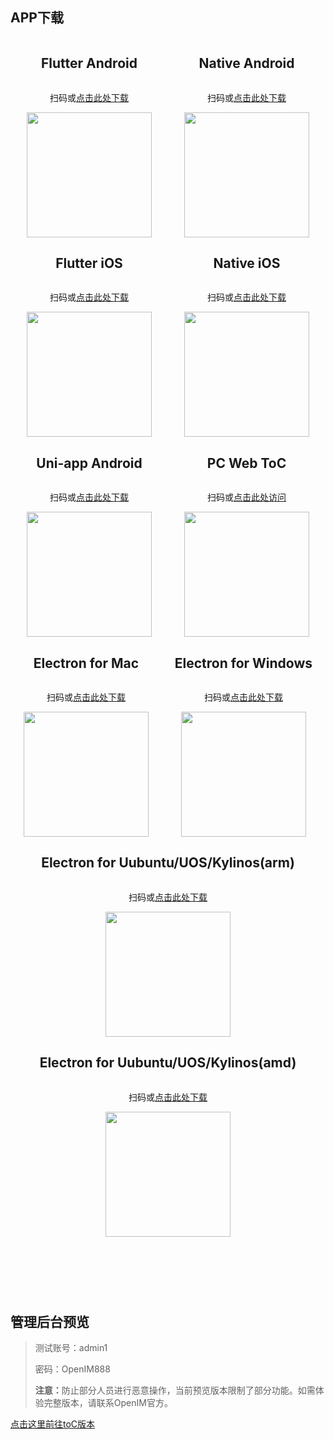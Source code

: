 <section class="normal markdown-section">
 <h2>APP下载</h2>
  <div style="display: flex;justify-content: space-around;flex-wrap: wrap;">
    <div style="display: flex; flex-direction: column; align-items: center;">
      <h2>Flutter Android</h2>
      <p style="text-align: center;">扫码或<a href="https://www.pgyer.com/OpenIM" target="_blank">点击此处下载</a></p>
      <img
        src="images/android_qr.png"
        width="200px"
        height="200px"
      />
    </div>
	<div style="display: flex; flex-direction: column; align-items: center;">
      <h2>Native Android</h2>
      <p style="text-align: center;">扫码或<a href="https://www.pgyer.com/OpenIM-Android" target="_blank">点击此处下载</a></p>
      <img
        src="images/android_demo.png"
        width="200px"
        height="200px"
      />
    </div>
    <div style="display: flex; flex-direction: column; align-items: center;">
      <h2>Flutter iOS</h2>
      <p style="text-align: center;">扫码或<a href="https://testflight.apple.com/join/o956rTGx" target="_blank">点击此处下载</a></p>
      <img
        src="images/ios_flutter.png"
        width="200px"
        height="200px"
      />
    </div>
    <div style="display: flex; flex-direction: column; align-items: center;">
      <h2>Native iOS</h2>
      <p style="text-align: center;">扫码或<a href="https://testflight.apple.com/join/79cQqBYd" target="_blank">点击此处下载</a></p>
      <img
        src="images/ios_native.png"
        width="200px"
        height="200px"
      />
    </div>
    <div style="display: flex; flex-direction: column; align-items: center;">
      <h2>Uni-app Android</h2>
      <p style="text-align: center;">扫码或<a href="https://www.pgyer.com/OpenIM_Uniapp" target="_blank">点击此处下载</a></p>
      <img
        src="images/OpenIM_Uniapp.png"
        width="200px"
        height="200px"
      />
    </div>
    <div style="display: flex; flex-direction: column; align-items: center;">
      <h2>PC Web ToC</h2>
      <p style="text-align: center;">扫码或<a href="https://web.rentsoft.cn/" target="_blank">点击此处访问</a></p>
      <img
        src="images/web_qr.png"
        width="200px"
        height="200px"
      />
    </div>
    <div style="display: flex; flex-direction: column; align-items: center;">
      <h2>Electron for Mac</h2>
      <p style="text-align: center;">扫码或<a href="https://qr02.cn/AeCvPV" target="_blank">点击此处下载</a></p>
      <img
        src="images/electron_mac.png"
        width="200px"
        height="200px"
      />
    </div>
     <div style="display: flex; flex-direction: column; align-items: center;">
      <h2>Electron for Windows</h2>
      <p style="text-align: center;">扫码或<a href="https://qr02.cn/A82arJ" target="_blank">点击此处下载</a></p>
      <img
        src="images/electron_win.png"
        width="200px"
        height="200px"
      />
    </div>
    <div style="display: flex; flex-direction: column; align-items: center;">
      <h2>Electron for Uubuntu/UOS/Kylinos(arm)</h2>
      <p style="text-align: center;">扫码或<a href="https://qr02.cn/CH6K1I" target="_blank">点击此处下载</a></p>
      <img
        src="images/electron_uos.png"
        width="200px"
        height="200px"
      />
    </div>
    <div style="display: flex; flex-direction: column; align-items: center;">
      <h2>Electron for Uubuntu/UOS/Kylinos(amd)</h2>
      <p style="text-align: center;">扫码或<a href="https://qr02.cn/C18OH0" target="_blank">点击此处下载</a></p>
      <img
        src="images/electron_uos.png"
        width="200px"
        height="200px"
      />
    </div>
  </div>

  <div style="margin-top: 120px">
    <h2>管理后台预览</h2>
    <blockquote>
<p>测试账号：admin1</p
><p>密码：OpenIM888</p>
<p><strong>注意：</strong>防止部分人员进行恶意操作，当前预览版本限制了部分功能。如需体验完整版本，请联系OpenIM官方。</p>
</blockquote>
<p><a href="https://admin.rentsoft.cn" target="_blank" rel="noopener">点击这里前往toC版本</a></p>
  </div>
</section>
